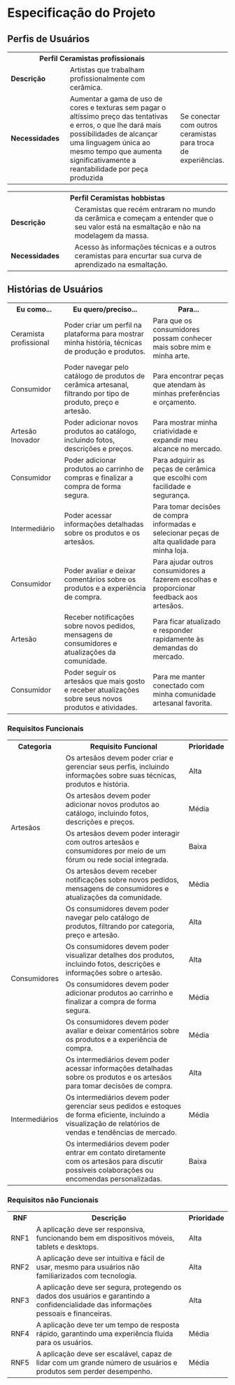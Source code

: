 # Especificação do Projeto

## Perfis de Usuários

<table>
<tbody>
<tr align=center>
<th colspan="2">Perfil Ceramistas profissionais </th>
</tr>
<tr>
<td width="150px"><b>Descrição</b></td>
<td width="600px">Artistas que trabalham profissionalmente com cerâmica.</td>
</tr>
<tr>
<td><b>Necessidades</b></td>
<td>Aumentar a gama de uso de cores e texturas sem pagar o altíssimo preço das tentativas e erros, o que lhe dará mais possibilidades de alcançar uma linguagem única ao mesmo tempo que aumenta significativamente a reantabilidade por peça produzida</td>
<td>Se conectar com outros ceramistas para troca de experiências.</td>
</tr>
</tbody>
</table>

<table>
<tbody>
<tr align=center>
<th colspan="2">Perfil Ceramistas hobbistas </th>
</tr>
<tr>
<td width="150px"><b>Descrição</b></td>
<td width="600px">Ceramistas que recém entraram no mundo da cerâmica e começam a entender que o seu valor está na esmaltação e não na modelagem da massa.</td>
</tr>
<tr>
<td><b>Necessidades</b></td>
<td>Acesso às informações técnicas e a outros ceramistas para encurtar sua curva de aprendizado na esmaltação.</td>
</tr>
</tbody>
</table>


## Histórias de Usuários

<table>
  <tr>
    <th>Eu como...</th>
    <th>Eu quero/preciso...</th>
    <th>Para...</th>
  </tr>
  <tr>
    <td>Ceramista profissional</td>
    <td>Poder criar um perfil na plataforma para mostrar minha história, técnicas de produção e produtos.</td>
    <td>Para que os consumidores possam conhecer mais sobre mim e minha arte.</td>
  </tr>
  <tr>
    <td>Consumidor</td>
    <td>Poder navegar pelo catálogo de produtos de cerâmica artesanal, filtrando por tipo de produto, preço e artesão.</td>
    <td>Para encontrar peças que atendam às minhas preferências e orçamento.</td>
  </tr>
  <tr>
    <td>Artesão Inovador</td>
    <td>Poder adicionar novos produtos ao catálogo, incluindo fotos, descrições e preços.</td>
    <td>Para mostrar minha criatividade e expandir meu alcance no mercado.</td>
  </tr>
  <tr>
    <td>Consumidor</td>
    <td>Poder adicionar produtos ao carrinho de compras e finalizar a compra de forma segura.</td>
    <td>Para adquirir as peças de cerâmica que escolhi com facilidade e segurança.</td>
  </tr>
  <tr>
    <td>Intermediário</td>
    <td>Poder acessar informações detalhadas sobre os produtos e os artesãos.</td>
    <td>Para tomar decisões de compra informadas e selecionar peças de alta qualidade para minha loja.</td>
  </tr>
  <tr>
    <td>Consumidor</td>
    <td>Poder avaliar e deixar comentários sobre os produtos e a experiência de compra.</td>
    <td>Para ajudar outros consumidores a fazerem escolhas e proporcionar feedback aos artesãos.</td>
  </tr>
  <tr>
    <td>Artesão</td>
    <td>Receber notificações sobre novos pedidos, mensagens de consumidores e atualizações da comunidade.</td>
    <td>Para ficar atualizado e responder rapidamente às demandas do mercado.</td>
  </tr>
  <tr>
    <td>Consumidor</td>
    <td>Poder seguir os artesãos que mais gosto e receber atualizações sobre seus novos produtos e atividades.</td>
    <td>Para me manter conectado com minha comunidade artesanal favorita.</td>
  </tr>
</table>

### Requisitos Funcionais


<table>
  <tr>
    <th>Categoria</th>
    <th>Requisito Funcional</th>
    <th>Prioridade</th>
  </tr>
  <tr>
    <td rowspan="4">Artesãos</td>
    <td>Os artesãos devem poder criar e gerenciar seus perfis, incluindo informações sobre suas técnicas, produtos e história.</td>
    <td>Alta</td>
  </tr>
  <tr>
    <td>Os artesãos devem poder adicionar novos produtos ao catálogo, incluindo fotos, descrições e preços.</td>
    <td>Média</td>
  </tr>
  <tr>
    <td>Os artesãos devem poder interagir com outros artesãos e consumidores por meio de um fórum ou rede social integrada.</td>
    <td>Baixa</td>
  </tr>
  <tr>
    <td>Os artesãos devem receber notificações sobre novos pedidos, mensagens de consumidores e atualizações da comunidade.</td>
    <td>Média</td>
  </tr>
  <tr>
    <td rowspan="4">Consumidores</td>
    <td>Os consumidores devem poder navegar pelo catálogo de produtos, filtrando por categoria, preço e artesão.</td>
    <td>Alta</td>
  </tr>
  <tr>
    <td>Os consumidores devem poder visualizar detalhes dos produtos, incluindo fotos, descrições e informações sobre o artesão.</td>
    <td>Alta</td>
  </tr>
  <tr>
    <td>Os consumidores devem poder adicionar produtos ao carrinho e finalizar a compra de forma segura.</td>
    <td>Média</td>
  </tr>
  <tr>
    <td>Os consumidores devem poder avaliar e deixar comentários sobre os produtos e a experiência de compra.</td>
    <td>Média</td>
  </tr>
  <tr>
    <td rowspan="3">Intermediários</td>
    <td>Os intermediários devem poder acessar informações detalhadas sobre os produtos e os artesãos para tomar decisões de compra.</td>
    <td>Alta</td>
  </tr>
  <tr>
    <td>Os intermediários devem poder gerenciar seus pedidos e estoques de forma eficiente, incluindo a visualização de relatórios de vendas e tendências de mercado.</td>
    <td>Média</td>
  </tr>
  <tr>
    <td>Os intermediários devem poder entrar em contato diretamente com os artesãos para discutir possíveis colaborações ou encomendas personalizadas.</td>
    <td>Baixa</td>
  </tr>
</table>



### Requisitos não Funcionais


<table>
  <tr>
    <th>RNF</th>
    <th>Descrição</th>
    <th>Prioridade</th>
  </tr>
  <tr>
    <td>RNF1</td>
    <td>A aplicação deve ser responsiva, funcionando bem em dispositivos móveis, tablets e desktops.</td>
    <td>Alta</td>
  </tr>
  <tr>
    <td>RNF2</td>
    <td>A aplicação deve ser intuitiva e fácil de usar, mesmo para usuários não familiarizados com tecnologia.</td>
    <td>Alta</td>
  </tr>
  <tr>
    <td>RNF3</td>
    <td>A aplicação deve ser segura, protegendo os dados dos usuários e garantindo a confidencialidade das informações pessoais e financeiras.</td>
    <td>Alta</td>
  </tr>
  <tr>
    <td>RNF4</td>
    <td>A aplicação deve ter um tempo de resposta rápido, garantindo uma experiência fluida para os usuários.</td>
    <td>Média</td>
  </tr>
  <tr>
    <td>RNF5</td>
    <td>A aplicação deve ser escalável, capaz de lidar com um grande número de usuários e produtos sem perder desempenho.</td>
    <td>Média</td>
  </tr>
</table>


